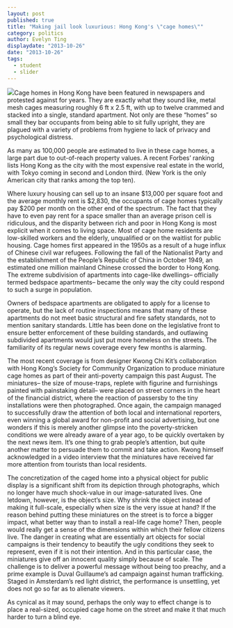 ```yaml
---
layout: post
published: true
title: "Making jail look luxurious: Hong Kong's \"cage homes\""
category: politics
author: Evelyn Ting
displaydate: "2013-10-26"
date: "2013-10-26"
tags: 
  - student
  - slider
---
```


![](http://i.imgur.com/0uniBTSl.png)Cage homes in Hong Kong have been featured in newspapers and protested against for years. They are exactly what they sound like, metal mesh cages measuring roughly 6 ft x 2.5 ft, with up to twelve crammed and stacked into a single, standard apartment. Not only are these “homes” so small they bar occupants from being able to sit fully upright, they are plagued with a variety of problems from hygiene to lack of privacy and psychological distress.

As many as 100,000 people are estimated to live in these cage homes, a large part due to out-of-reach property values. A recent Forbes’ ranking lists Hong Kong as the city with the most expensive real estate in the world, with Tokyo coming in second and London third. (New York is the only American city that ranks among the top ten).  

Where luxury housing can sell up to an insane $13,000 per square foot and the average monthly rent is $2,830, the occupants of cage homes typically pay $200 per month on the other end of the spectrum. The fact that they have to even pay rent for a space smaller than an average prison cell is ridiculous, and the disparity between rich and poor in Hong Kong is most explicit when it comes to living space. Most of cage home residents are low-skilled workers and the elderly, unqualified or on the waitlist for public housing. Cage homes first appeared in the 1950s as a result of a huge influx of Chinese civil war refugees. Following the fall of the Nationalist Party and the establishment of the People’s Republic of China in October 1949, an estimated one million mainland Chinese crossed the border to Hong Kong. The extreme subdivision of apartments into cage-like dwellings– officially termed bedspace apartments– became the only way the city could respond to such a surge in population. 

Owners of bedspace apartments are obligated to apply for a license to operate, but the lack of routine inspections means that many of these apartments do not meet basic structural and fire safety standards, not to mention sanitary standards. Little has been done on the legislative front to ensure better enforcement of these building standards, and outlawing subdivided apartments would just put more homeless on the streets. The familiarity of its regular news coverage every few months is alarming. 

The most recent coverage is from designer Kwong Chi Kit’s collaboration with Hong Kong’s Society for Community Organization to produce miniature cage homes as part of their anti-poverty campaign this past August. The miniatures– the size of mouse-traps, replete with figurine and furnishings painted with painstaking detail– were placed on street corners in the heart of the financial district, where the reaction of passersby to the tiny installations were then photographed. Once again, the campaign managed to successfully draw the attention of both local and international reporters, even winning a global award for non-profit and social advertising, but one wonders if this is merely another glimpse into the poverty-stricken conditions we were already aware of a year ago, to be quickly overtaken by the next news item. It’s one thing to grab people’s attention, but quite another matter to persuade them to commit and take action. Kwong himself acknowledged in a video interview that the miniatures have received far more attention from tourists than local residents. 

The concretization of the caged home into a physical object for public display is a significant shift from its depiction through photographs, which no longer have much shock-value in our image-saturated lives. One letdown, however, is the object’s size. Why shrink the object instead of making it full-scale, especially when size is the very issue at hand? If the reason behind putting these miniatures on the street is to force a bigger impact, what better way than to install a real-life cage home? Then, people would really get a sense of the dimensions within which their fellow citizens live. The danger in creating what are essentially art objects for social campaigns is their tendency to beautify the ugly conditions they seek to represent, even if it is not their intention. And in this particular case, the miniatures give off an innocent quality simply because of scale. The challenge is to deliver a powerful message without being too preachy, and a prime example is Duval Guillaume’s ad campaign against human trafficking. Staged in Amsterdam’s red light district, the performance is unsettling, yet does not go so far as to alienate viewers. 

As cynical as it may sound, perhaps the only way to effect change is to place a real-sized, occupied cage home on the street and make it that much harder to turn a blind eye.